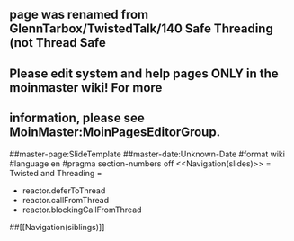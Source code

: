 ## page was renamed from GlennTarbox/TwistedTalk/140 Safe Threading (not Thread Safe
## Please edit system and help pages ONLY in the moinmaster wiki! For more
## information, please see MoinMaster:MoinPagesEditorGroup.
##master-page:SlideTemplate
##master-date:Unknown-Date
#format wiki
#language en
#pragma section-numbers off
<<Navigation(slides)>>
= Twisted and Threading =
 * reactor.deferToThread
 * reactor.callFromThread
 * reactor.blockingCallFromThread

##[[Navigation(siblings)]]
